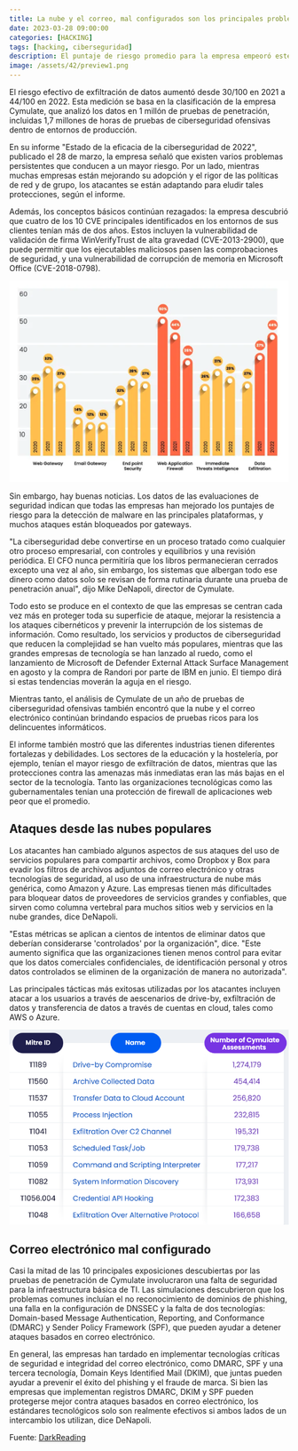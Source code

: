 ```yaml
---
title: La nube y el correo, mal configurados son los principales problemas de ciberseguridad
date: 2023-03-28 09:00:00 
categories: [HACKING]
tags: [hacking, ciberseguridad]
description: El puntaje de riesgo promedio para la empresa empeoró este año pasado debido a que las empresas no logran adaptarse a las técnicas de exfiltración de datos y proteger adecuadamente las aplicaciones web.
image: /assets/42/preview1.png
--- 
```



El riesgo efectivo de exfiltración de datos aumentó desde 30/100 en 2021 a 44/100 en 2022. Esta medición se basa en la clasificación de la empresa Cymulate, que analizó los datos en 1 millón de pruebas de penetración, incluidas 1,7 millones de horas de pruebas de ciberseguridad ofensivas dentro de entornos de producción.

En su informe "Estado de la eficacia de la ciberseguridad de 2022", publicado el 28 de marzo, la empresa señaló que existen varios problemas persistentes que conducen a un mayor riesgo. Por un lado, mientras muchas empresas están mejorando su adopción y el rigor de las políticas de red y de grupo, los atacantes se están adaptando para eludir tales protecciones, según el informe.

Además, los conceptos básicos continúan rezagados: la empresa descubrió que cuatro de los 10 CVE principales identificados en los entornos de sus clientes tenían más de dos años. Estos incluyen la vulnerabilidad de validación de firma WinVerifyTrust de alta gravedad (CVE-2013-2900), que puede permitir que los ejecutables maliciosos pasen las comprobaciones de seguridad, y una vulnerabilidad de corrupción de memoria en Microsoft Office (CVE-2018-0798).

![Imagen 02](/assets/42/043.png)
  
Sin embargo, hay buenas noticias. Los datos de las evaluaciones de seguridad indican que todas las empresas han mejorado los puntajes de riesgo para la detección de malware en las principales plataformas, y muchos ataques están bloqueados por gateways.

"La ciberseguridad debe convertirse en un proceso tratado como cualquier otro proceso empresarial, con controles y equilibrios y una revisión periódica. El CFO nunca permitiría que los libros permanecieran cerrados excepto una vez al año, sin embargo, los sistemas que albergan todo ese dinero como datos solo se revisan de forma rutinaria durante una prueba de penetración anual", dijo Mike DeNapoli, director de Cymulate.

Todo esto se produce en el contexto de que las empresas se centran cada vez más en proteger toda su superficie de ataque, mejorar la resistencia a los ataques cibernéticos y prevenir la interrupción de los sistemas de información. Como resultado, los servicios y productos de ciberseguridad que reducen la complejidad se han vuelto más populares, mientras que las grandes empresas de tecnología se han lanzado al ruedo, como el lanzamiento de Microsoft de Defender External Attack Surface Management en agosto y la compra de Randori por parte de IBM en junio. El tiempo dirá si estas tendencias moverán la aguja en el riesgo.

Mientras tanto, el análisis de Cymulate de un año de pruebas de ciberseguridad ofensivas también encontró que la nube y el correo electrónico continúan brindando espacios de pruebas ricos para los delincuentes informáticos.

El informe también mostró que las diferentes industrias tienen diferentes fortalezas y debilidades. Los sectores de la educación y la hostelería, por ejemplo, tenían el mayor riesgo de exfiltración de datos, mientras que las protecciones contra las amenazas más inmediatas eran las más bajas en el sector de la tecnología. Tanto las organizaciones tecnológicas como las gubernamentales tenían una protección de firewall de aplicaciones web peor que el promedio.

## Ataques desde las nubes populares

Los atacantes han cambiado algunos aspectos de sus ataques del uso de servicios populares para compartir archivos, como Dropbox y Box para evadir los filtros de archivos adjuntos de correo electrónico y otras tecnologías de seguridad, al uso de una infraestructura de nube más genérica, como Amazon y Azure. Las empresas tienen más dificultades para bloquear datos de proveedores de servicios grandes y confiables, que sirven como columna vertebral para muchos sitios web y servicios en la nube grandes, dice DeNapoli.

"Estas métricas se aplican a cientos de intentos de eliminar datos que deberían considerarse 'controlados' por la organización", dice. "Este aumento significa que las organizaciones tienen menos control para evitar que los datos comerciales confidenciales, de identificación personal y otros datos controlados se eliminen de la organización de manera no autorizada".

Las principales tácticas más exitosas utilizadas por los atacantes incluyen atacar a los usuarios a través de aescenarios de drive-by, exfiltración de datos y transferencia de datos a través de cuentas en cloud, tales como AWS o Azure.


![Imagen 03](/assets/42/044.png)
  
## Correo electrónico mal configurado

Casi la mitad de las 10 principales exposiciones descubiertas por las pruebas de penetración de Cymulate involucraron una falta de seguridad para la infraestructura básica de TI. Las simulaciones descubrieron que los problemas comunes incluían el no reconocimiento de dominios de phishing, una falla en la configuración de DNSSEC y la falta de dos tecnologías: Domain-based Message Authentication, Reporting, and Conformance (DMARC) y Sender Policy Framework (SPF), que pueden ayudar a detener ataques basados en correo electrónico.

En general, las empresas han tardado en implementar tecnologías críticas de seguridad e integridad del correo electrónico, como DMARC, SPF y una tercera tecnología, Domain Keys Identified Mail (DKIM), que juntas pueden ayudar a prevenir el éxito del phishing y el fraude de marca. Si bien las empresas que implementan registros DMARC, DKIM y SPF pueden protegerse mejor contra ataques basados en correo electrónico, los estándares tecnológicos solo son realmente efectivos si ambos lados de un intercambio los utilizan, dice DeNapoli.

Fuente: [DarkReading](https://www.darkreading.com/cloud/millions-pen-tests-companies-security-posture-getting-worse)
